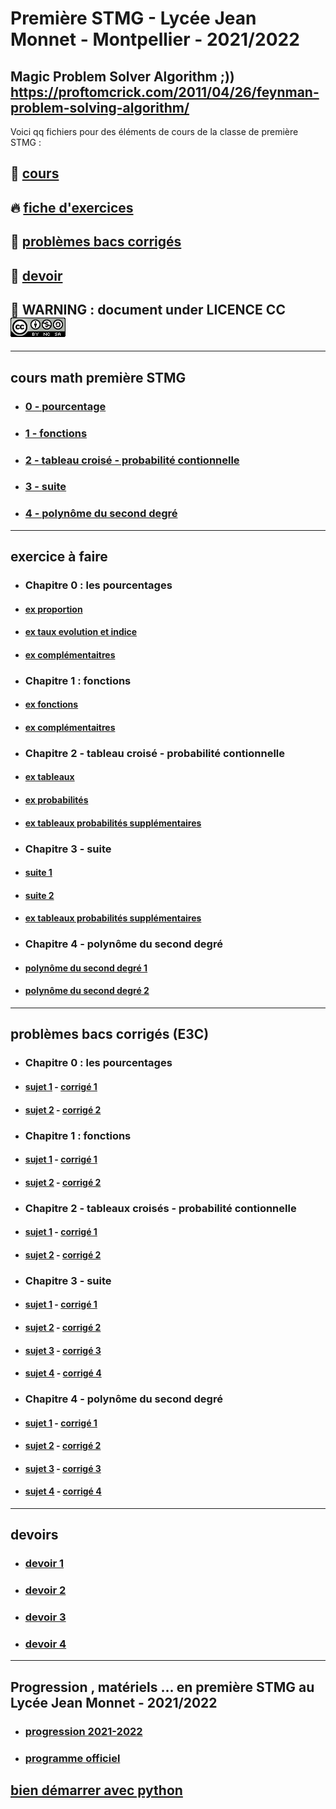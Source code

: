 # Première STMG - Lycée Jean Monnet - Montpellier - 2021/2022

Magic Problem Solver Algorithm ;)) https://proftomcrick.com/2011/04/26/feynman-problem-solving-algorithm/
---------------------------------------------------------------------------------------------------------------------------

Voici qq fichiers pour des éléments de cours de la classe de première STMG :

## 🌈 [cours](#cours)

## 🔥 [fiche d'exercices](#exercice)

## 🚀 [problèmes bacs corrigés](#E3C)

## 👋 [devoir](#devoir)

## 🔐 WARNING : document under LICENCE CC ![Licence CC](https://github.com/Math13Net/NSI-premiere/blob/master/licence%20CC.png)


-----------------------------------------------------------------------------------------------------------------------------
## <a name="cours"></a> cours math première STMG
* ### [0 - pourcentage](http://www.mathgm.fr/images/documents/1STMG/Cours_exercices/chapitre0_1B.pdf)
* ### [1 - fonctions](https://www.mathgm.fr/images/documents/1STMG/Cours_exercices/chapitre1_fctB.pdf)
* ### [2 - tableau croisé - probabilité contionnelle](https://www.mathgm.fr/images/documents/1STMG/Cours_exercices/chapitre2_proba1B.pdf)
* ### [3 - suite](https://www.mathgm.fr/images/documents/1STMG/Cours_exercices/chapitre3_suitesB.pdf)
* ### [4 - polynôme du second degré](https://www.mathgm.fr/images/documents/1STMG/Cours_exercices/chapitre4_second_degreB.pdf)

-----------------------------------------------------------------------------------------------------------------------------
## <a name="exercice"></a> exercice à faire
* ### Chapitre 0 : les pourcentages
* #### [ex proportion](http://www.mathgm.fr/images/documents/1STMG/Cours_exercices/mathGM_chapitre0.pdf)
* #### [ex taux evolution et indice](http://www.mathgm.fr/images/documents/1STMG/Cours_exercices/mathGM_chapitre0_2.pdf)
* #### [ex complémentaitres](http://www.mathgm.fr/images/documents/1STMG/Cours_exercices/FT_mathGM_chapitre0.pdf)
* ### Chapitre 1 : fonctions
* #### [ex fonctions](https://www.mathgm.fr/images/documents/1STMG/Cours_exercices/mathGM_chapitre1.pdf)
* #### [ex complémentaitres](https://www.mathgm.fr/images/documents/1STMG/Cours_exercices/FT_mathGM_chapitre1.pdf)
* ### Chapitre 2 - tableau croisé - probabilité contionnelle
* #### [ex tableaux](https://www.mathgm.fr/images/documents/1STMG/Cours_exercices/mathGM_chapitre2.pdf)
* #### [ex probabilités](https://www.mathgm.fr/images/documents/1STMG/Cours_exercices/mathGM_chapitre2bis.pdf)
* #### [ex tableaux probabilités supplémentaires](https://www.mathgm.fr/images/documents/1STMG/Cours_exercices/FT_mathGM_chapitre2.pdf)
* ### Chapitre 3 - suite
* #### [suite 1](https://www.mathgm.fr/images/documents/1STMG/Cours_exercices/mathGM_chapitre3.pdf)
* #### [suite 2](https://www.mathgm.fr/images/documents/1STMG/Cours_exercices/FT_mathGM_chapitre3.pdf)
* #### [ex tableaux probabilités supplémentaires](https://www.mathgm.fr/images/documents/1STMG/Cours_exercices/FT_mathGM_chapitre2.pdf)
* ### Chapitre 4 - polynôme du second degré
* #### [polynôme du second degré 1](https://www.mathgm.fr/images/documents/1STMG/Cours_exercices/mathGM_chapitre4.pdf)
* #### [polynôme du second degré 2](https://www.mathgm.fr/images/documents/1STMG/Cours_exercices/FT_mathGM_chapitre4.pdf)

-----------------------------------------------------------------------------------------------------------------------------
## <a name="E3C"></a> problèmes bacs corrigés (E3C)
* ### Chapitre 0 : les pourcentages
* #### [sujet 1](http://www.mathgm.fr/images/documents/1STMG/Cours_exercices/pourcentages1.pdf) - [corrigé 1](http://www.mathgm.fr/images/documents/1STMG/Cours_exercices/pourcentages1C.pdf)
* #### [sujet 2](http://www.mathgm.fr/images/documents/1STMG/Cours_exercices/pourcentages2.pdf) - [corrigé 2](http://www.mathgm.fr/images/documents/1STMG/Cours_exercices/pourcentages2C.pdf)
* ### Chapitre 1 : fonctions
* #### [sujet 1](https://www.mathgm.fr/images/documents/1STMG/Cours_exercices/fct_generalites1.pdf) - [corrigé 1](https://www.mathgm.fr/images/documents/1STMG/Cours_exercices/fct_generalites1C.pdf)
* #### [sujet 2](https://www.mathgm.fr/images/documents/1STMG/Cours_exercices/fct_generalites2.pdf) - [corrigé 2](https://www.mathgm.fr/images/documents/1STMG/Cours_exercices/fct_generalites2C.pdf)
* ### Chapitre 2 - tableaux croisés - probabilité contionnelle
* #### [sujet 1](https://www.mathgm.fr/images/documents/1STMG/Cours_exercices/probailite1_1.pdf) - [corrigé 1](https://www.mathgm.fr/images/documents/1STMG/Cours_exercices/probailite1_1C.pdf)
* #### [sujet 2](https://www.mathgm.fr/images/documents/1STMG/Cours_exercices/probailite1_2.pdf) - [corrigé 2](https://www.mathgm.fr/images/documents/1STMG/Cours_exercices/probailite1_2C.pdf)
* ### Chapitre 3 - suite
* #### [sujet 1](https://www.mathgm.fr/images/documents/1STMG/Cours_exercices/suites1.pdf) - [corrigé 1](https://www.mathgm.fr/images/documents/1STMG/Cours_exercices/suites1C.pdf)
* #### [sujet 2](https://www.mathgm.fr/images/documents/1STMG/Cours_exercices/suites2.pdf) - [corrigé 2](https://www.mathgm.fr/images/documents/1STMG/Cours_exercices/suites2C.pdf) 
* #### [sujet 3](https://www.mathgm.fr/images/documents/1STMG/Cours_exercices/suites3.pdf) - [corrigé 3](https://www.mathgm.fr/images/documents/1STMG/Cours_exercices/suites3C.pdf) 
* #### [sujet 4](https://www.mathgm.fr/images/documents/1STMG/Cours_exercices/suites4.pdf) - [corrigé 4](https://www.mathgm.fr/images/documents/1STMG/Cours_exercices/suites4C.pdf)
* ### Chapitre 4 - polynôme du second degré
* #### [sujet 1](https://www.mathgm.fr/images/documents/1STMG/Cours_exercices/second_degre1.pdf) - [corrigé 1](https://www.mathgm.fr/images/documents/1STMG/Cours_exercices/second_degre1C.pdf)
* #### [sujet 2](https://www.mathgm.fr/images/documents/1STMG/Cours_exercices/second_degre2.pdf) - [corrigé 2](https://www.mathgm.fr/images/documents/1STMG/Cours_exercices/second_degre2C.pdf) 
* #### [sujet 3](https://www.mathgm.fr/images/documents/1STMG/Cours_exercices/second_degre3.pdf) - [corrigé 3](https://www.mathgm.fr/images/documents/1STMG/Cours_exercices/second_degre3C.pdf) 
* #### [sujet 4](https://www.mathgm.fr/images/documents/1STMG/Cours_exercices/second_degre4.pdf) - [corrigé 4](https://www.mathgm.fr/images/documents/1STMG/Cours_exercices/second_degre4C.pdf)
 
-----------------------------------------------------------------------------------------------------------------------------
## <a name="devoir"></a> devoirs
* ### [devoir 1](https://www.mathgm.fr/images/documents/1STMG/Cours_exercices/fct_generalites2.pdf)
* ### [devoir 2](https://github.com/Math13Net/premiere_STMG/blob/main/2021_premiere_stmg_ds2.pdf)
* ### [devoir 3]()
* ### [devoir 4](http://fr.shaarr.com/app/i-love-you/7509/i-love-coucou)

-----------------------------------------------------------------------------------------------------------------------------
## Progression , matériels ... en première STMG au Lycée Jean Monnet - 2021/2022
* ### [progression 2021-2022](https://www.mathgm.fr/index.php/1-stmg/cours-et-exercices)
* ### [programme officiel](https://eduscol.education.fr/ecogest/im_ecogest/9-stmg-maths.pdf)

## [bien démarrer avec python](https://xn--petitfut-i1a.com/download/cours-initiation-python/)
